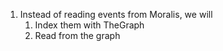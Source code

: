 1. Instead of reading events from Moralis, we will
    1. Index them with TheGraph
    2. Read from the graph